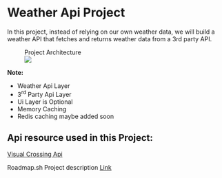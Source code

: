 <h1>Weather Api Project</h1>
<article>
  <p>In this project, instead of relying on our own weather data, we will build a weather API that fetches and returns weather data from a 3rd party API.</p>
</article>
<section>
  <figure>
    <figcaption>Project Architecture</figcaption>
    <img src="https://assets.roadmap.sh/guest/weather-api-f8i1q.png">
  </figure>
</section>
<div>
  <div><p><strong>Note:</strong></p></div>
  <div>
    <ul>
      <li>Weather Api Layer</li>
      <li>3<sup>rd</sup> Party Api Layer</li>
      <li>Ui Layer is Optional</li>
      <li>Memory Caching</li>
      <li>Redis caching maybe added soon</li>
    </ul>
  </div>
</div>
<h2>Api resource used in this Project:</h2>
<div>
  <p><a href="https://www.visualcrossing.com/weather-api">Visual Crossing Api</a></p>
</div>
<div>
  <p>Roadmap.sh Project description <a href="https://roadmap.sh/projects/weather-api-wrapper-service">Link</a></p>
</div>
